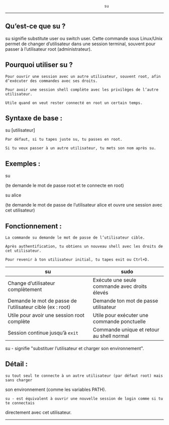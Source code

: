                                                 su
*************************************************************************************************

Qu’est-ce que su ?
------------------

su signifie substitute user ou switch user. Cette commande sous Linux/Unix permet de changer d’utilisateur 
dans une session terminal, souvent pour passer à l’utilisateur root (administrateur).

Pourquoi utiliser su ?
----------------------

    Pour ouvrir une session avec un autre utilisateur, souvent root, afin d’exécuter des commandes avec ses droits.

    Pour avoir une session shell complète avec les privilèges de l’autre utilisateur.

    Utile quand on veut rester connecté en root un certain temps.

Syntaxe de base :
-----------------

su [utilisateur]

    Par défaut, si tu tapes juste su, tu passes en root.

    Si tu veux passer à un autre utilisateur, tu mets son nom après su.

Exemples :
----------

su

(te demande le mot de passe root et te connecte en root)

su alice

(te demande le mot de passe de l’utilisateur alice et ouvre une session avec cet utilisateur)

Fonctionnement :
----------------

    La commande su demande le mot de passe de l’utilisateur cible.

    Après authentification, tu obtiens un nouveau shell avec les droits de cet utilisateur.

    Pour revenir à ton utilisateur initial, tu tapes exit ou Ctrl+D.

| **su**                              | **sudo**                                   |
|------------------------------------|--------------------------------------------|
| Change d’utilisateur complètement  | Exécute une seule commande avec droits élevés |
| Demande le mot de passe de l’utilisateur cible (ex : root) | Demande ton mot de passe utilisateur       |
| Utile pour avoir une session root complète | Utile pour exécuter une commande ponctuelle    |
| Session continue jusqu’à `exit`    | Commande unique et retour au shell normal  |


su - signifie "substituer l’utilisateur et charger son environnement".

Détail :
--------

    su tout seul te connecte à un autre utilisateur (par défaut root) mais sans charger 
son environnement (comme les variables PATH).

    su - est équivalent à ouvrir une nouvelle session de login comme si tu te connectais 
directement avec cet utilisateur.

*************************************************************************************************************
